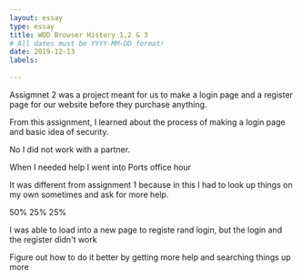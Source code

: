 ```yaml
---
layout: essay
type: essay
title: WOD Browser History 1,2 & 3
# All dates must be YYYY-MM-DD format!
date: 2019-12-13
labels:
  
---
```


Assigmnet 2 was a project meant for us to make a login page and a register page for our website before they purchase anything.

From this assignment, I learned about the process of making a login page and basic idea of security.

No I did not work with a partner.

When I needed help I went into Ports office hour

It was different from assignment 1 because in this I had to look up things on my own sometimes and ask for more help.

50% 25% 25%

I was able to load into a new page to registe rand login, but the login and the register didn't work

Figure out how to do it better by getting more help and searching things up more

